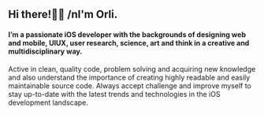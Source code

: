 ## Hi there!👋🏻 /nI'm Orli.
#### I’m a passionate iOS developer with the backgrounds of designing web and mobile, UIUX, user research, science, art and think in a creative and multidisciplinary way. 
Active in clean, quality code, problem solving and acquiring new knowledge and also understand the importance of creating highly readable and easily maintainable source code. Always accept challenge and improve myself to stay up-to-date with the latest trends and technologies in the iOS development landscape.
<!--
**cleopatra1314/cleopatra1314** is a ✨ _special_ ✨ repository because its `README.md` (this file) appears on your GitHub profile.

Here are some ideas to get you started:

- 🔭 I’m currently working on ...
- 🌱 I’m currently learning ...
- 👯 I’m looking to collaborate on ...
- 🤔 I’m looking for help with ...
- 💬 Ask me about ...
- 📫 How to reach me: ...
- 😄 Pronouns: ...
- ⚡ Fun fact: ...
-->
